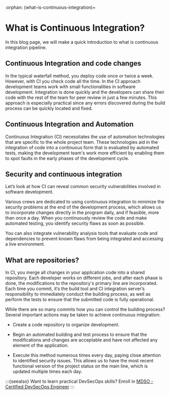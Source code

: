 :orphan:
(what-is-continuous-integration)=
# What is Continuous Integration?
 

In this blog page, we will make a quick introduction to what is continuous integration pipeline.

## Continuous Integration and code changes

In the typical waterfall method, you deploy code once or twice a week. However, with CI you check code all the time. In the CI approach development teams work with small functionalities in software development. Integration is done quickly and the developers can share their code with the rest of the team for peer review in just a few minutes. This approach is especially practical since any errors discovered during the build process can be quickly located and fixed.

## Continuous Integration and Automation

Continuous Integration (CI) necessitates the use of automation technologies that are specific to the whole project team. These technologies aid in the integration of code into a continuous form that is evaluated by automated tests, making the development team's work more efficient by enabling them to spot faults in the early phases of the development cycle.

## Security and continuous integration

Let’s look at how CI can reveal common security vulnerabilities involved in software development.

Various crews are dedicated to using continuous integration to minimize the security problems at the end of the development process, which allows us to incorporate changes directly in the program daily, and if feasible, more than once a day.
When you continuously review the code and make automated testing, you identify security flaws as soon as possible.

You can also integrate vulnerability analysis tools that evaluate code and dependencies to prevent known flaws from being integrated and accessing a live environment.

## What are repositories?

In CI, you merge all changes in your application code into a shared repository. Each developer works on different jobs, and after each phase is done, the modifications to the repository's primary line are incorporated. Each time you commit, it‘s the build tool and CI integration server’s responsibility to immediately conduct the building process, as well as perform the tests to ensure that the submitted code is fully operational.

While there are so many commits how you can control the building process? Several important actions may be taken to achieve continuous integration:

- Create a code repository to organize development.

- Begin an automated building and test process to ensure that the modifications and changes are acceptable and have not affected any element of the application.
- Execute this method numerous times every day, paying close attention to identified security issues. This allows us to have the most recent functional version of the project status on the main line, which is updated multiple times each day.

:::{seealso}
Want to learn practical DevSecOps skills? Enroll in [MDSO - Certified DevSecOps Engineer](https://www.mosse-institute.com/certifications/mdso-certified-devsecops-engineer.html)
:::